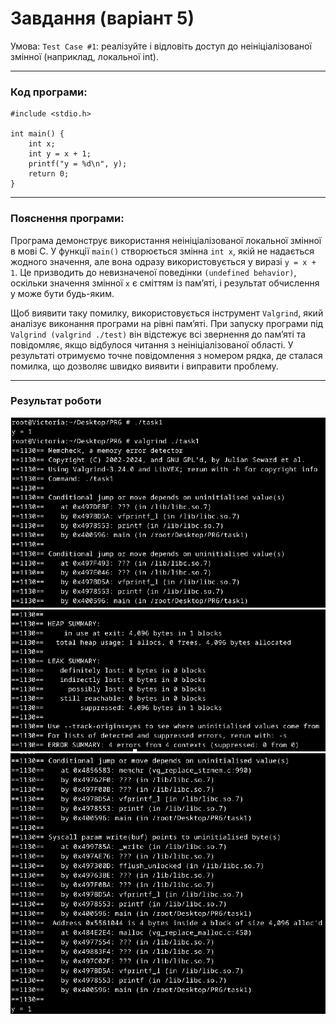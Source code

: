 # Завдання (варіант 5)
Умова: `Test Case #1`: реалізуйте і відловіть доступ до неініціалізованої змінної (наприклад, локальної int).

---

### Код програми:
```
#include <stdio.h>

int main() {
    int x; 
    int y = x + 1; 
    printf("y = %d\n", y);
    return 0;
}
```

---

### Пояснення програми:
Програма демонструє використання неініціалізованої локальної змінної в мові C. У функції `main()` створюється змінна `int x`, якій не надається жодного значення, але вона одразу використовується у виразі `y = x + 1`. Це призводить до невизначеної поведінки `(undefined behavior)`, оскільки значення змінної `x` є сміттям із пам’яті, і результат обчислення y може бути будь-яким.

Щоб виявити таку помилку, використовується інструмент `Valgrind`, який аналізує виконання програми на рівні пам’яті. При запуску програми під `Valgrind (valgrind ./test)` він відстежує всі звернення до пам’яті та повідомляє, якщо відбулося читання з неініціалізованої області. У результаті отримуємо точне повідомлення з номером рядка, де сталася помилка, що дозволяє швидко виявити і виправити проблему.

---

### Результат роботи
![task1](https://github.com/tori-dn/ASPZ/blob/main/%D0%9F%D1%80%D0%B0%D0%BA%D1%82%D0%B8%D1%87%D0%BD%D0%B0%206/%D0%97%D0%B0%D0%B2%D0%B4%D0%B0%D0%BD%D0%BD%D1%8F%201/task1.png)
![task1](https://github.com/tori-dn/ASPZ/blob/main/%D0%9F%D1%80%D0%B0%D0%BA%D1%82%D0%B8%D1%87%D0%BD%D0%B0%206/%D0%97%D0%B0%D0%B2%D0%B4%D0%B0%D0%BD%D0%BD%D1%8F%201/task1_2.png)
![task1](https://github.com/tori-dn/ASPZ/blob/main/%D0%9F%D1%80%D0%B0%D0%BA%D1%82%D0%B8%D1%87%D0%BD%D0%B0%206/%D0%97%D0%B0%D0%B2%D0%B4%D0%B0%D0%BD%D0%BD%D1%8F%201/task1_3.png)
